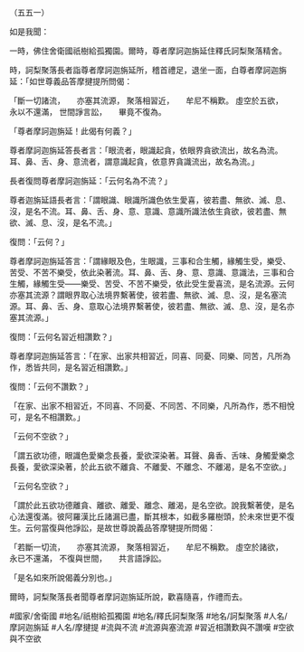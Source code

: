 （五五一）

如是我聞：

一時，佛住舍衛國祇樹給孤獨園。爾時，尊者摩訶迦旃延住釋氏訶梨聚落精舍。

時，訶梨聚落長者詣尊者摩訶迦旃延所，稽首禮足，退坐一面，白尊者摩訶迦旃延：「如世尊義品答摩揵提所問偈：

「斷一切諸流，　　亦塞其流源，
聚落相習近，　　牟尼不稱歎。
虛空於五欲，　　永以不還滿，
世間諍言訟，　　畢竟不復為。

「尊者摩訶迦旃延！此偈有何義？」

尊者摩訶迦旃延答長者言：「眼流者，眼識起貪，依眼界貪欲流出，故名為流。耳、鼻、舌、身、意流者，謂意識起貪，依意界貪識流出，故名為流。」

長者復問尊者摩訶迦旃延：「云何名為不流？」

尊者迦旃延語長者言：「謂眼識、眼識所識色依生愛喜，彼若盡、無欲、滅、息、沒，是名不流。耳、鼻、舌、身、意、意識、意識所識法依生貪欲，彼若盡、無欲、滅、息、沒，是名不流。」

復問：「云何？」

尊者摩訶迦旃延答言：「謂緣眼及色，生眼識，三事和合生觸，緣觸生受，樂受、苦受、不苦不樂受，依此染著流。耳、鼻、舌、身、意、意識、意識法，三事和合生觸，緣觸生受——樂受、苦受、不苦不樂受，依此受生愛喜流，是名流源。云何亦塞其流源？謂眼界取心法境界繫著使，彼若盡、無欲、滅、息、沒，是名塞流源。耳、鼻、舌、身、意取心法境界繫著使，彼若盡、無欲、滅、息、沒，是名亦塞其流源。」

復問：「云何名習近相讚歎？」

尊者摩訶迦旃延答言：「在家、出家共相習近，同喜、同憂、同樂、同苦，凡所為作，悉皆共同，是名習近相讚歎。」

復問：「云何不讚歎？」

「在家、出家不相習近，不同喜、不同憂、不同苦、不同樂，凡所為作，悉不相悅可，是名不相讚歎。」

「云何不空欲？」

「謂五欲功德，眼識色愛樂念長養，愛欲深染著。耳聲、鼻香、舌味、身觸愛樂念長養，愛欲深染著，於此五欲不離貪、不離愛、不離念、不離渴，是名不空欲。」

「云何名空欲？」

「謂於此五欲功德離貪、離欲、離愛、離念、離渴，是名空欲。說我繫著使，是名心法還復滿。彼阿羅漢比丘諸漏已盡，斷其根本，如截多羅樹頭，於未來世更不復生。云何當復與他諍訟，是故世尊說義品答摩犍提所問偈：

「若斷一切流，　　亦塞其流源，
聚落相習近，　　牟尼不稱歎。
虛空於諸欲，　　永已不還滿，
不復與世間，　　共言語諍訟。

「是名如來所說偈義分別也。」

爾時，訶梨聚落長者聞尊者摩訶迦旃延所說，歡喜隨喜，作禮而去。

#國家/舍衛國
#地名/祇樹給孤獨園
#地名/釋氏訶梨聚落
#地名/訶梨聚落
#人名/摩訶迦旃延
#人名/摩揵提
#流與不流
#流源與塞流源
#習近相讚歎與不讚嘆
#空欲與不空欲
